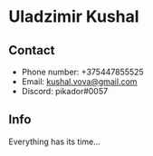 # Uladzimir Kushal

## Contact
- Phone number: +375447855525
- Email: kushal.vova@gmail.com
- Discord: pikador#0057

## Info
Everything has its time...
